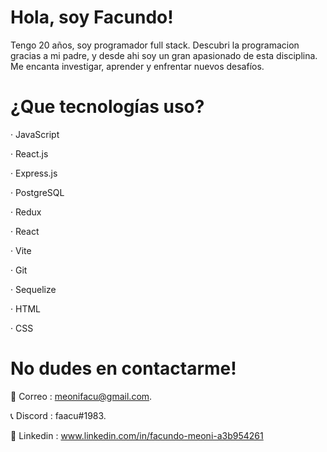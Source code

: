 # Hola, soy Facundo!

 Tengo 20 años, soy programador full stack. Descubri la programacion gracias a mi padre, y desde ahi soy un gran apasionado de esta disciplina. Me encanta investigar, aprender y enfrentar nuevos desafíos.

# ¿Que tecnologías uso?

· JavaScript

· React.js

· Express.js

· PostgreSQL

· Redux

· React

· Vite

· Git

· Sequelize

· HTML

· CSS


# No dudes en contactarme!

📩 Correo : meonifacu@gmail.com.

📞 Discord : faacu#1983.

📄 Linkedin : www.linkedin.com/in/facundo-meoni-a3b954261
